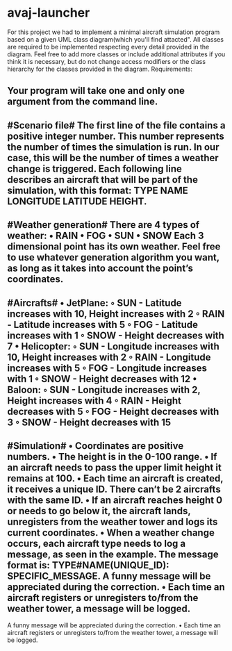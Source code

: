 # avaj-launcher
  

For this project we had to implement a minimal aircraft simulation program based on a given UML class diagram(which you'll find attacted". All classes are required to be implemented respecting every detail provided in the diagram. Feel free to add more classes or include additional attributes if you think it is necessary, but do not change access modifiers or the class hierarchy for the classes provided in the diagram.
Requirements:

Your program will take one and only one argument from the command line.
-------------------------------------------------------------------------------------------------------------

#Scenario file#
The first line of the file contains a positive integer number. This number represents the number of times the simulation is run. In our case, this will be the number of times a weather change is triggered. Each following line describes an aircraft that will be part of the simulation, with this format: TYPE NAME LONGITUDE LATITUDE HEIGHT.
----------------------------------------------------------------------------------------------------------------

#Weather generation#
There are 4 types of weather: • RAIN • FOG • SUN • SNOW Each 3 dimensional point has its own weather. Feel free to use whatever generation algorithm you want, as long as it takes into account the point’s coordinates.
----------------------------------------------------------------------------------------------------------------

#Aircrafts#
• JetPlane: ◦ SUN - Latitude increases with 10, Height increases with 2 ◦ RAIN - Latitude increases with 5 ◦ FOG - Latitude increases with 1 ◦ SNOW - Height decreases with 7 • Helicopter: ◦ SUN - Longitude increases with 10, Height increases with 2 ◦ RAIN - Longitude increases with 5 ◦ FOG - Longitude increases with 1 ◦ SNOW - Height decreases with 12 • Baloon: ◦ SUN - Longitude increases with 2, Height increases with 4 ◦ RAIN - Height decreases with 5 ◦ FOG - Height decreases with 3 ◦ SNOW - Height decreases with 15
----------------------------------------------------------------------------------------------------------------

#Simulation#
• Coordinates are positive numbers. • The height is in the 0-100 range. • If an aircraft needs to pass the upper limit height it remains at 100. • Each time an aircraft is created, it receives a unique ID. There can’t be 2 aircrafts with the same ID. • If an aircraft reaches height 0 or needs to go below it, the aircraft lands, unregisters from the weather tower and logs its current coordinates. • When a weather change occurs, each aircraft type needs to log a message, as seen in the example. The message format is: TYPE#NAME(UNIQUE_ID): SPECIFIC_MESSAGE. A funny message will be appreciated during the correction. • Each time an aircraft registers or unregisters to/from the weather tower, a message will be logged.
----------------------------------------------------------------------------------------------------------------

A funny message will be appreciated during the correction. • Each time an aircraft registers or unregisters to/from the weather tower, a message will be logged.
